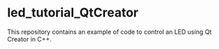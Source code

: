 # led_tutorial_QtCreator
This repository contains an example of code to control an LED using Qt Creator in C++.

